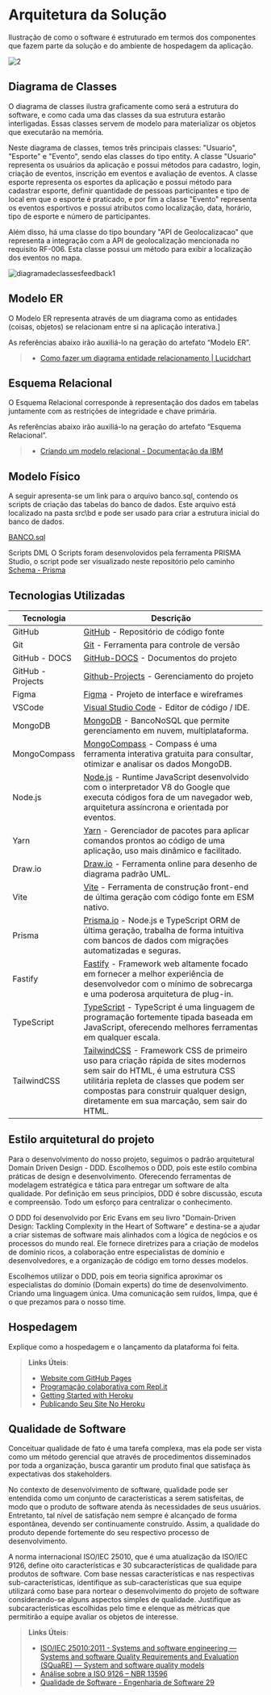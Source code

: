 # Arquitetura da Solução

Ilustração de como o software é estruturado em termos dos componentes que fazem parte da solução e do ambiente de hospedagem da aplicação.

![2](https://github.com/ICEI-PUC-Minas-PMV-ADS/pmv-ads-2023-2-e4-aplicdistrib-t5-grupo4-cademeutime/assets/103156976/b2ddb8d0-7311-435c-8bc5-a315616f3614)

## Diagrama de Classes

O diagrama de classes ilustra graficamente como será a estrutura do software, e como cada uma das classes da sua estrutura estarão interligadas. Essas classes servem de modelo para materializar os objetos que executarão na memória.

Neste diagrama de classes, temos três principais classes: "Usuario", "Esporte" e "Evento", sendo elas classes do tipo entity. A classe "Usuario" representa os usuários da aplicação e possui métodos para cadastro, login, criação de eventos, inscrição em eventos e avaliação de eventos. A classe esporte representa os esportes da aplicação e possui método para cadastrar esporte, definir quantidade de pessoas participantes e tipo de local em que o esporte é praticado, e por fim a classe "Evento" representa os eventos esportivos e possui atributos como localização, data, horário, tipo de esporte e número de participantes.

Além disso, há uma classe do tipo boundary "API de Geolocalizacao" que representa a integração com a API de geolocalização mencionada no requisito RF-006. Esta classe possui um método para exibir a localização dos eventos no mapa.

![diagramadeclassesfeedback1](https://github.com/ICEI-PUC-Minas-PMV-ADS/pmv-ads-2023-2-e4-aplicdistrib-t5-grupo4-cademeutime/assets/103156976/c97c6b45-acf2-43f6-a8c3-e846c3abe52a)


## Modelo ER

O Modelo ER representa através de um diagrama como as entidades (coisas, objetos) se relacionam entre si na aplicação interativa.]

As referências abaixo irão auxiliá-lo na geração do artefato “Modelo ER”.

> - [Como fazer um diagrama entidade relacionamento | Lucidchart](https://www.lucidchart.com/pages/pt/como-fazer-um-diagrama-entidade-relacionamento)

## Esquema Relacional

O Esquema Relacional corresponde à representação dos dados em tabelas juntamente com as restrições de integridade e chave primária.
 
As referências abaixo irão auxiliá-lo na geração do artefato “Esquema Relacional”.

> - [Criando um modelo relacional - Documentação da IBM](https://www.ibm.com/docs/pt-br/cognos-analytics/10.2.2?topic=designer-creating-relational-model)

## Modelo Físico

A seguir apresenta-se um link para o arquivo banco.sql, contendo os scripts de criação das tabelas do banco de dados. Este arquivo está localizado na pasta src\bd e pode ser usado para criar a estrutura inicial do banco de dados. 

[BANCO.sql](https://github.com/ICEI-PUC-Minas-PMV-ADS/pmv-ads-2023-2-e4-aplicdistrib-t5-grupo4-cademeutime/blob/main/src/bd/banco.sql)

Scripts  DML
O Scripts foram desenvolovidos pela ferramenta PRISMA Studio, o script pode ser visualizado neste repositório pelo caminho [Schema - Prisma](https://github.com/ICEI-PUC-Minas-PMV-ADS/pmv-ads-2023-2-e4-aplicdistrib-t5-grupo4-cademeutime/blob/main/src/backEnd/prisma/schema.prisma)

## Tecnologias Utilizadas

| Tecnologia  | Descrição |
| ------------ | ------------ |
| GitHub   |  [GitHub](https://github.com/ICEI-PUC-Minas-PMV-ADS/pmv-ads-2023-2-e4-aplicdistrib-t5-grupo4-cademeutime) - Repositório de código fonte |
| Git | [Git](https://git-scm.com/) - Ferramenta para controle de versão  |
| GitHub - DOCS  |  [GitHub-DOCS](https://github.com/ICEI-PUC-Minas-PMV-ADS/pmv-ads-2023-2-e4-aplicdistrib-t5-grupo4-cademeutime/tree/main/docs) - Documentos do projeto |
| GitHub - Projects  |  [Github-Projects](https://github.com/orgs/ICEI-PUC-Minas-PMV-ADS/projects/459) - Gerenciamento do projeto  |
| Figma  |  [Figma](https://www.figma.com/) - Projeto de interface e wireframes  |
| VSCode  |  [Visual Studio Code](https://portal.azure.com/?Microsoft_Azure_Education_correlationId=482c7b3fd428421ebc975fb5a28dcb48#view/Microsoft_Azure_Education/EducationMenuBlade/~/software) - Editor de código / IDE.  |
| MongoDB  |  [MongoDB](https://www.mongodb.com/pt-br) - BancoNoSQL que permite gerenciamento em nuvem, multiplataforma.  |
| MongoCompass  | [MongoCompass](https://www.mongodb.com/products/tools/compass) - Compass é uma ferramenta interativa gratuita para consultar, otimizar e analisar os dados MongoDB. |
| Node.js  |  [Node.js](https://nodejs.org/en) - Runtime JavaScript desenvolvido com o interpretador V8 do Google que executa códigos fora de um navegador web, arquitetura assíncrona e orientada por eventos.  |
| Yarn | [Yarn](https://yarnpkg.com/) - Gerenciador de pacotes para aplicar comandos prontos ao código de uma aplicação, uso mais dinâmico e facilitado.    |
| Draw.io | [Draw.io](https://app.diagrams.net/) - Ferramenta online para desenho de diagrama padrão UML.  |
| Vite  | [Vite](https://vitejs.dev/guide/) - Ferramenta de construção front-end de última geração com código fonte em ESM nativo. |
| Prisma  | [Prisma.io](https://www.prisma.io/) - Node.js e TypeScript ORM de última geração, trabalha de forma intuitiva com bancos de dados com migrações automatizadas e seguras.  |
| Fastify  | [Fastify](https://fastify.dev/) - Framework web altamente focado em fornecer a melhor experiência de desenvolvedor com o mínimo de sobrecarga e uma poderosa arquitetura de plug-in.  |
| TypeScript   | [TypeScript](https://www.typescriptlang.org/) - TypeScript é uma linguagem de programação fortemente tipada baseada em JavaScript, oferecendo melhores ferramentas em qualquer escala.  |
| TailwindCSS   | [TailwindCSS](https://tailwindcss.com/) - Framework CSS de primeiro uso para criação rápida de sites modernos sem sair do HTML, é uma estrutura CSS utilitária repleta de classes que podem ser compostas para construir qualquer design, diretamente em sua marcação, sem sair do HTML. |

## Estilo arquitetural do projeto



Para o desenvolvimento do nosso projeto, seguimos o padrão arquitetural Domain Driven Design - DDD. Escolhemos o DDD, pois este estilo combina práticas de design e desenvolvimento. Oferecendo ferramentas de modelagem estratégica e tática para entregar um software de alta qualidade. Por definição em seus princípios, DDD é sobre discussão, escuta e compreensão. Todo um esforço para centralizar o conhecimento. 

O DDD foi desenvolvido por Eric Evans em seu livro "Domain-Driven Design: Tackling Complexity in the Heart of Software" e destina-se a ajudar a criar sistemas de software mais alinhados com a lógica de negócios e os processos do mundo real. Ele fornece diretrizes para a criação de modelos de domínio ricos, a colaboração entre especialistas de domínio e desenvolvedores, e a organização de código em torno desses modelos.

Escolhemos utilizar o DDD, pois em teoria significa aproximar os especialistas do domínio (Domain experts) do time de desenvolvimento. Criando uma linguagem única. Uma comunicação sem ruídos, limpa, que é o que prezamos para o nosso time.


## Hospedagem

Explique como a hospedagem e o lançamento da plataforma foi feita.

> **Links Úteis**:
>
> - [Website com GitHub Pages](https://pages.github.com/)
> - [Programação colaborativa com Repl.it](https://repl.it/)
> - [Getting Started with Heroku](https://devcenter.heroku.com/start)
> - [Publicando Seu Site No Heroku](http://pythonclub.com.br/publicando-seu-hello-world-no-heroku.html)

## Qualidade de Software

Conceituar qualidade de fato é uma tarefa complexa, mas ela pode ser vista como um método gerencial que através de procedimentos disseminados por toda a organização, busca garantir um produto final que satisfaça às expectativas dos stakeholders.

No contexto de desenvolvimento de software, qualidade pode ser entendida como um conjunto de características a serem satisfeitas, de modo que o produto de software atenda às necessidades de seus usuários. Entretanto, tal nível de satisfação nem sempre é alcançado de forma espontânea, devendo ser continuamente construído. Assim, a qualidade do produto depende fortemente do seu respectivo processo de desenvolvimento.

A norma internacional ISO/IEC 25010, que é uma atualização da ISO/IEC 9126, define oito características e 30 subcaracterísticas de qualidade para produtos de software.
Com base nessas características e nas respectivas sub-características, identifique as sub-características que sua equipe utilizará como base para nortear o desenvolvimento do projeto de software considerando-se alguns aspectos simples de qualidade. Justifique as subcaracterísticas escolhidas pelo time e elenque as métricas que permitirão a equipe avaliar os objetos de interesse.

> **Links Úteis**:
>
> - [ISO/IEC 25010:2011 - Systems and software engineering — Systems and software Quality Requirements and Evaluation (SQuaRE) — System and software quality models](https://www.iso.org/standard/35733.html/)
> - [Análise sobre a ISO 9126 – NBR 13596](https://www.tiespecialistas.com.br/analise-sobre-iso-9126-nbr-13596/)
> - [Qualidade de Software - Engenharia de Software 29](https://www.devmedia.com.br/qualidade-de-software-engenharia-de-software-29/18209/)
